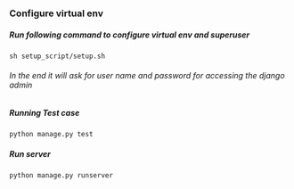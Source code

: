 ### Configure virtual env
##### Run following command to configure virtual env and superuser
    sh setup_script/setup.sh
###### In the end it will ask for user name and password for accessing the django admin

##### Running Test case
    python manage.py test
    
##### Run server
    python manage.py runserver  
    